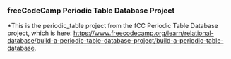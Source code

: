 ### freeCodeCamp Periodic Table Database Project

*This is the periodic_table project from the fCC Periodic Table Database project, which is here: https://www.freecodecamp.org/learn/relational-database/build-a-periodic-table-database-project/build-a-periodic-table-database.
